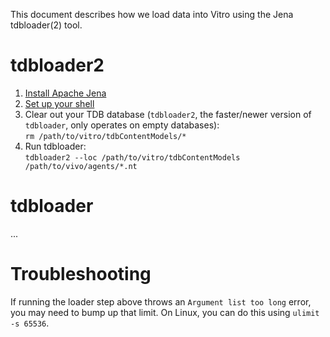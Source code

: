 This document describes how we load data into Vitro using the Jena tdbloader(2) tool.

# tdbloader2

1. [Install Apache Jena](https://jena.apache.org/download/index.cgi)
1. [Set up your shell](https://jena.apache.org/documentation/tdb/commands.html#script-set-up-bash-scripts)
1. Clear out your TDB database (`tdbloader2`, the faster/newer version of `tdbloader`, only operates on empty databases):   
    `rm /path/to/vitro/tdbContentModels/*`
1. Run tdbloader:  
    `tdbloader2 --loc /path/to/vitro/tdbContentModels /path/to/vivo/agents/*.nt`

# tdbloader

...

# Troubleshooting

If running the loader step above throws an `Argument list too long` error, you may need to bump up that limit. On Linux, you can do this using `ulimit -s 65536`.